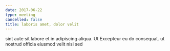 ```yaml
---
date: 2017-06-22
type: meeting
cancelled: false
title: laboris amet, dolor velit
---
```

sint aute sit labore et in adipiscing aliqua. Ut Excepteur eu do consequat. ut nostrud officia eiusmod velit nisi sed